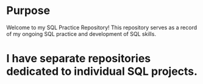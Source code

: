 # Purpose

Welcome to my SQL Practice Repository! This repository serves as a record of my ongoing SQL practice and development of SQL skills.

# I have separate repositories dedicated to individual SQL projects.
